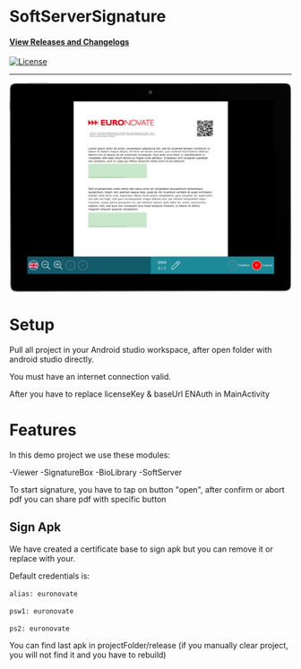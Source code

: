 # SoftServerSignature

#### [View Releases and Changelogs](https://github.com/euronovate/ENMobileSDK-Android)

[![License](https://img.shields.io/badge/License-Apache%202.0-blue.svg)](https://opensource.org/licenses/Apache-2.0)

---
![Viewer image](resReadme/imgViewer.png)

# Setup

Pull all project in your Android studio workspace, after open folder with android studio directly.

You must have an internet connection valid.

After you have to replace licenseKey & baseUrl ENAuth in MainActivity

# Features

In this demo project we use these modules:

-Viewer
-SignatureBox
-BioLibrary
-SoftServer

To start signature, you have to tap on button "open", after confirm or abort pdf you can share pdf with specific button

## Sign Apk

We have created a certificate base to sign apk but you can remove it or replace with your.

Default credentials is:

`alias: euronovate`

`psw1: euronovate`

`ps2: euronovate`

You can find last apk in projectFolder/release (if you manually clear project, you will not find it and you have to rebuild)